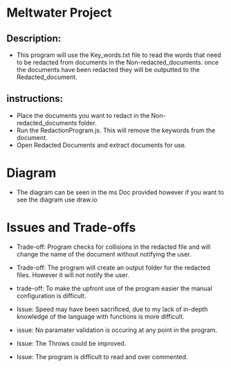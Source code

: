 # Meltwater Project
## Description: 
* This program will use the Key_words.txt file to read the words that need to be redacted from documents in the Non-redacted_documents. once the documents have been redacted they will be outputted to the Redacted_document.
## instructions: 
* Place the documents you want to redact in the Non-redacted_documents folder.
* Run the RedactionProgram.js. This will remove the keywords from the document.
* Open Redacted Documents and extract documents for use.
# Diagram
* The diagram can be seen in the ms Doc provided however if you want to see the diagram use draw.io
# Issues and Trade-offs

* Trade-off: Program checks for collisions in the redacted file and will change the name of the document without notifying the user.

* Trade-off: The program will create an output folder for the redacted files. However it will not notify the user.

* trade-off: To make the upfront use of the program easier the manual configuration is difficult.

* Issue: Speed may have been sacrificed, due to my lack of in-depth knowledge of the language with functions is more difficult.

* issue: No paramater validation is occuring at any point in the program.

* Issue: The Throws could be improved.

* Issue: The program is difficult to read and over commented.